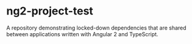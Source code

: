 # ng2-project-test

A repository demonstrating locked-down dependencies that are shared between applications written with Angular 2 and TypeScript.
